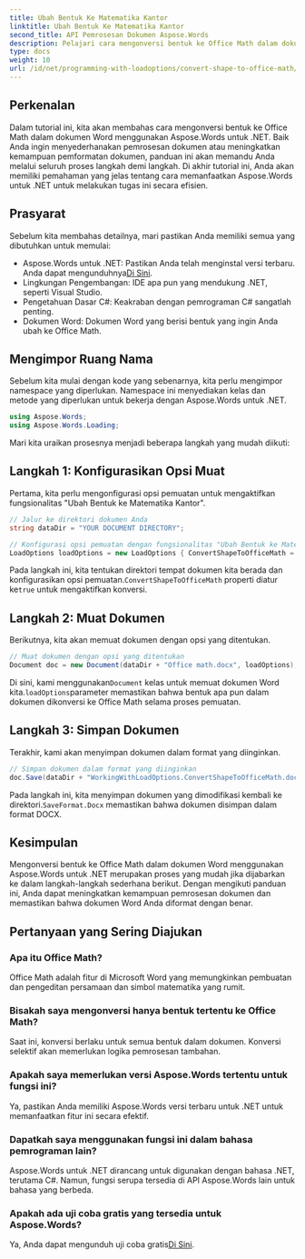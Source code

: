 ```yaml
---
title: Ubah Bentuk Ke Matematika Kantor
linktitle: Ubah Bentuk Ke Matematika Kantor
second_title: API Pemrosesan Dokumen Aspose.Words
description: Pelajari cara mengonversi bentuk ke Office Math dalam dokumen Word menggunakan Aspose.Words untuk .NET dengan panduan kami. Sempurnakan format dokumen Anda dengan mudah.
type: docs
weight: 10
url: /id/net/programming-with-loadoptions/convert-shape-to-office-math/
---
```

## Perkenalan

Dalam tutorial ini, kita akan membahas cara mengonversi bentuk ke Office Math dalam dokumen Word menggunakan Aspose.Words untuk .NET. Baik Anda ingin menyederhanakan pemrosesan dokumen atau meningkatkan kemampuan pemformatan dokumen, panduan ini akan memandu Anda melalui seluruh proses langkah demi langkah. Di akhir tutorial ini, Anda akan memiliki pemahaman yang jelas tentang cara memanfaatkan Aspose.Words untuk .NET untuk melakukan tugas ini secara efisien.

## Prasyarat

Sebelum kita membahas detailnya, mari pastikan Anda memiliki semua yang dibutuhkan untuk memulai:

- Aspose.Words untuk .NET: Pastikan Anda telah menginstal versi terbaru. Anda dapat mengunduhnya[Di Sini](https://releases.aspose.com/words/net/).
- Lingkungan Pengembangan: IDE apa pun yang mendukung .NET, seperti Visual Studio.
- Pengetahuan Dasar C#: Keakraban dengan pemrograman C# sangatlah penting.
- Dokumen Word: Dokumen Word yang berisi bentuk yang ingin Anda ubah ke Office Math.

## Mengimpor Ruang Nama

Sebelum kita mulai dengan kode yang sebenarnya, kita perlu mengimpor namespace yang diperlukan. Namespace ini menyediakan kelas dan metode yang diperlukan untuk bekerja dengan Aspose.Words untuk .NET.

```csharp
using Aspose.Words;
using Aspose.Words.Loading;
```

Mari kita uraikan prosesnya menjadi beberapa langkah yang mudah diikuti:

## Langkah 1: Konfigurasikan Opsi Muat

Pertama, kita perlu mengonfigurasi opsi pemuatan untuk mengaktifkan fungsionalitas "Ubah Bentuk ke Matematika Kantor".

```csharp
// Jalur ke direktori dokumen Anda
string dataDir = "YOUR DOCUMENT DIRECTORY";

// Konfigurasi opsi pemuatan dengan fungsionalitas "Ubah Bentuk ke Matematika Kantor"
LoadOptions loadOptions = new LoadOptions { ConvertShapeToOfficeMath = true };
```

 Pada langkah ini, kita tentukan direktori tempat dokumen kita berada dan konfigurasikan opsi pemuatan.`ConvertShapeToOfficeMath` properti diatur ke`true` untuk mengaktifkan konversi.

## Langkah 2: Muat Dokumen

Berikutnya, kita akan memuat dokumen dengan opsi yang ditentukan.

```csharp
// Muat dokumen dengan opsi yang ditentukan
Document doc = new Document(dataDir + "Office math.docx", loadOptions);
```

 Di sini, kami menggunakan`Document` kelas untuk memuat dokumen Word kita.`loadOptions`parameter memastikan bahwa bentuk apa pun dalam dokumen dikonversi ke Office Math selama proses pemuatan.

## Langkah 3: Simpan Dokumen

Terakhir, kami akan menyimpan dokumen dalam format yang diinginkan.

```csharp
// Simpan dokumen dalam format yang diinginkan
doc.Save(dataDir + "WorkingWithLoadOptions.ConvertShapeToOfficeMath.docx", SaveFormat.Docx);
```

 Pada langkah ini, kita menyimpan dokumen yang dimodifikasi kembali ke direktori.`SaveFormat.Docx` memastikan bahwa dokumen disimpan dalam format DOCX.

## Kesimpulan

Mengonversi bentuk ke Office Math dalam dokumen Word menggunakan Aspose.Words untuk .NET merupakan proses yang mudah jika dijabarkan ke dalam langkah-langkah sederhana berikut. Dengan mengikuti panduan ini, Anda dapat meningkatkan kemampuan pemrosesan dokumen dan memastikan bahwa dokumen Word Anda diformat dengan benar.

## Pertanyaan yang Sering Diajukan

### Apa itu Office Math?  
Office Math adalah fitur di Microsoft Word yang memungkinkan pembuatan dan pengeditan persamaan dan simbol matematika yang rumit.

### Bisakah saya mengonversi hanya bentuk tertentu ke Office Math?  
Saat ini, konversi berlaku untuk semua bentuk dalam dokumen. Konversi selektif akan memerlukan logika pemrosesan tambahan.

### Apakah saya memerlukan versi Aspose.Words tertentu untuk fungsi ini?  
Ya, pastikan Anda memiliki Aspose.Words versi terbaru untuk .NET untuk memanfaatkan fitur ini secara efektif.

### Dapatkah saya menggunakan fungsi ini dalam bahasa pemrograman lain?  
Aspose.Words untuk .NET dirancang untuk digunakan dengan bahasa .NET, terutama C#. Namun, fungsi serupa tersedia di API Aspose.Words lain untuk bahasa yang berbeda.

### Apakah ada uji coba gratis yang tersedia untuk Aspose.Words?  
 Ya, Anda dapat mengunduh uji coba gratis[Di Sini](https://releases.aspose.com/).
